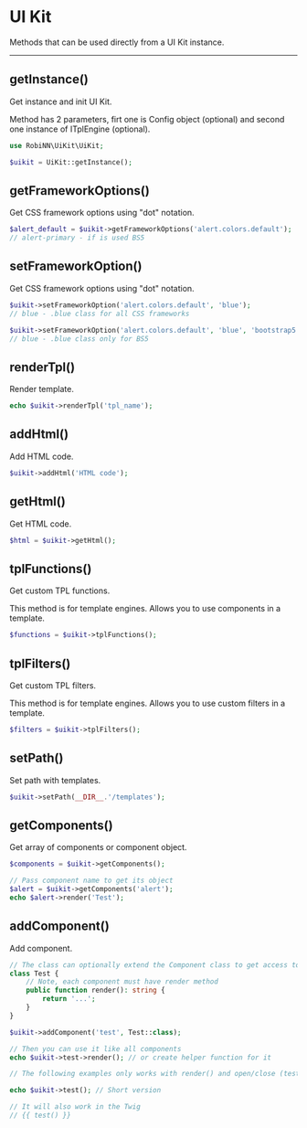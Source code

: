 # UI Kit

Methods that can be used directly from a UI Kit instance.

---

## getInstance()

Get instance and init UI Kit.

Method has 2 parameters, firt one is Config object (optional) and second one instance of ITplEngine (optional).

```php
use RobiNN\UiKit\UiKit;

$uikit = UiKit::getInstance();
```

## getFrameworkOptions()

Get CSS framework options using "dot" notation.

```php
$alert_default = $uikit->getFrameworkOptions('alert.colors.default');
// alert-primary - if is used BS5
```

## setFrameworkOption()

Get CSS framework options using "dot" notation.

```php
$uikit->setFrameworkOption('alert.colors.default', 'blue');
// blue - .blue class for all CSS frameworks

$uikit->setFrameworkOption('alert.colors.default', 'blue', 'bootstrap5');
// blue - .blue class only for BS5
```

## renderTpl()

Render template.

```php
echo $uikit->renderTpl('tpl_name');
```

## addHtml()

Add HTML code.

```php
$uikit->addHtml('HTML code');
```

## getHtml()

Get HTML code.

```php
$html = $uikit->getHtml();
```

## tplFunctions()

Get custom TPL functions.

This method is for template engines. Allows you to use components in a template.

```php
$functions = $uikit->tplFunctions();
```

## tplFilters()

Get custom TPL filters.

This method is for template engines. Allows you to use custom filters in a template.

```php
$filters = $uikit->tplFilters();
```

## setPath()

Set path with templates.

```php
$uikit->setPath(__DIR__.'/templates');
```

## getComponents()

Get array of components or component object.

```php
$components = $uikit->getComponents();
```

```php
// Pass component name to get its object
$alert = $uikit->getComponents('alert');
echo $alert->render('Test');
```

## addComponent()

Add component.

```php
// The class can optionally extend the Component class to get access to UiKit methods.
class Test {
    // Note, each component must have render method
    public function render(): string {
        return '...';
    }
}

$uikit->addComponent('test', Test::class);

// Then you can use it like all components
echo $uikit->test->render(); // or create helper function for it

// The following examples only works with render() and open/close (test_open(), test_close()) methods

echo $uikit->test(); // Short version

// It will also work in the Twig
// {{ test() }}
```
